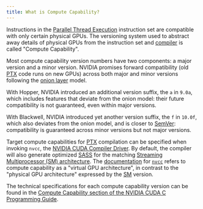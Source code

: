 ```yaml
---
title: What is Compute Capability?
---
```


Instructions in the
[Parallel Thread Execution](/gpu-glossary/device-software/parallel-thread-execution)
instruction set are compatible with only certain physical GPUs. The versioning
system used to abstract away details of physical GPUs from the instruction set
and [compiler](/gpu-glossary/host-software/nvcc) is called "Compute Capability".

Most compute capability version numbers have two components: a major version and
a minor version. NVIDIA promises forward compatibility (old
[PTX](/gpu-glossary/device-software/parallel-thread-execution) code runs on new
GPUs) across both major and minor versions following the
[onion layer](https://docs.nvidia.com/cuda/parallel-thread-execution/#ptx-module-directives-target)
model.

With Hopper, NVIDIA introduced an additional version suffix, the `a` in `9.0a`,
which includes features that deviate from the onion model: their future
compatibility is not guaranteed, even within major versions.

With Blackwell, NVIDIA introduced yet another version suffix, the `f` in
`10.0f`, which also deviates from the onion model, and is closer to
[SemVer](https://semver.org/): compatibility is guaranteed across minor versions
but not major versions.

Target compute capabilities for
[PTX](/gpu-glossary/device-software/parallel-thread-execution) compilation can
be specified when invoking `nvcc`, the
[NVIDIA CUDA Compiler Driver](/gpu-glossary/host-software/nvcc). By default, the
compiler will also generate optimized
[SASS](/gpu-glossary/device-software/streaming-assembler) for the matching
[Streaming Multiprocessor (SM) architecture](/gpu-glossary/device-hardware/streaming-multiprocessor-architecture).
The
[documentation](https://docs.nvidia.com/cuda/cuda-compiler-driver-nvcc/index.html#virtual-architectures)
for [`nvcc`](/gpu-glossary/host-software/nvcc) refers to compute capability as a
"virtual GPU architecture", in contrast to the "physical GPU architecture"
expressed by the [SM](/gpu-glossary/device-hardware/streaming-multiprocessor)
version.

The technical specifications for each compute capability version can be found in
the
[Compute Capability section of the NVIDIA CUDA C Programming Guide](https://docs.nvidia.com/cuda/cuda-c-programming-guide/index.html).
